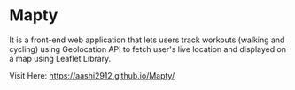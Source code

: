 # Mapty
It is a front-end web application that lets users track workouts (walking and cycling) using Geolocation API to fetch user's live location and displayed on a map using Leaflet Library.

Visit Here: https://aashi2912.github.io/Mapty/

